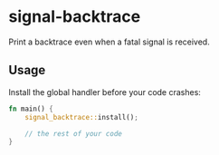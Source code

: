 # signal-backtrace

Print a backtrace even when a fatal signal is received.

## Usage

Install the global handler before your code crashes:

```rust
fn main() {
    signal_backtrace::install();

    // the rest of your code
}
```
